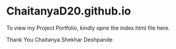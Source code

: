 # ChaitanyaD20.github.io
To view my Project Portfolio, kindly opne the index.html file here.

Thank You
Chaitanya Shekhar Deshpande
